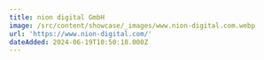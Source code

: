 ```yaml
---
title: nion digital GmbH
image: /src/content/showcase/_images/www.nion-digital.com.webp
url: 'https://www.nion-digital.com/'
dateAdded: 2024-06-19T10:50:18.000Z
---
```


